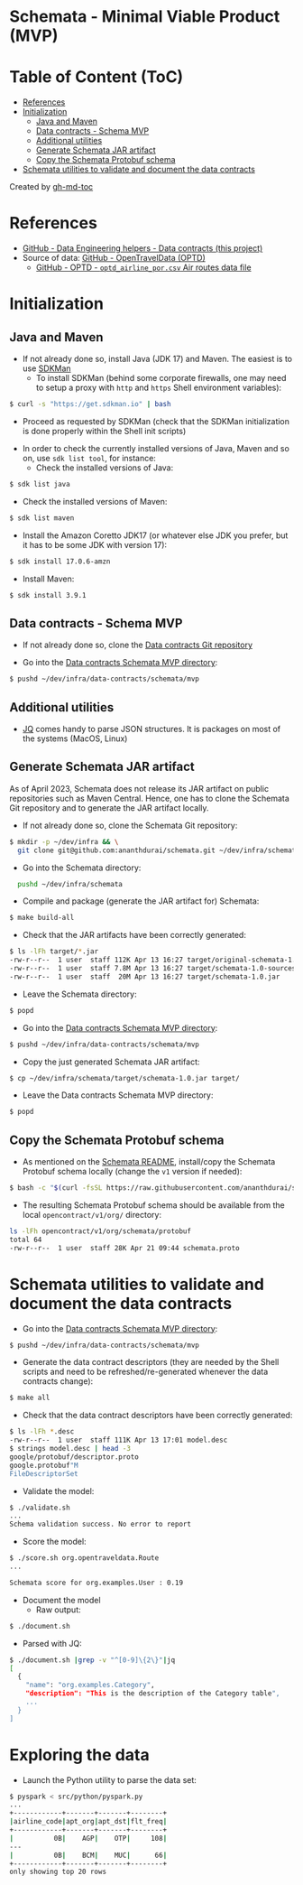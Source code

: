 Schemata - Minimal Viable Product (MVP)
=======================================

# Table of Content (ToC)
* [References](#references)
* [Initialization](#initialization)
  * [Java and Maven](#java-and-maven)
  * [Data contracts - Schema MVP](#data-contracts---schema-mvp)
  * [Additional utilities](#additional-utilities)
  * [Generate Schemata JAR artifact](#generate-schemata-jar-artifact)
  * [Copy the Schemata Protobuf schema](#copy-the-schemata-protobuf-schema)
* [Schemata utilities to validate and document the data contracts](#schemata-utilities-to-validate-and-document-the-data-contracts)

Created by [gh-md-toc](https://github.com/ekalinin/github-markdown-toc.go)

# References
* [GitHub - Data Engineering helpers - Data contracts (this project)](https://github.com/data-engineering-helpers/data-contracts)
* Source of data:
  [GitHub - OpenTravelData (OPTD)](https://github.com/opentraveldata/opentraveldata)
  + [GitHub - OPTD - `optd_airline_por.csv` Air routes data file](hihttps://github.com/opentraveldata/opentraveldata/blob/master/opentraveldata/optd_airline_por.csv)

# Initialization

## Java and Maven
* If not already done so, install Java (JDK 17) and Maven. The easiest
  is to use [SDKMan](https://sdkman.io/)
  + To install SDKMan (behind some corporate firewalls, one may need to setup
    a proxy with `http` and `https` Shell environment variables):
```bash
$ curl -s "https://get.sdkman.io" | bash
```
  + Proceed as requested by SDKMan (check that the SDKMan
    initialization is done properly within the Shell init scripts)

* In order to check the currently installed versions of Java, Maven
  and so on, use `sdk list tool`, for instance:
  + Check the installed versions of Java:
```bash
$ sdk list java
```
  + Check the installed versions of Maven:
```bash
$ sdk list maven
```

* Install the Amazon Coretto JDK17 (or whatever else JDK you prefer,
  but it has to be some JDK with version 17):
```bash
$ sdk install 17.0.6-amzn
```

* Install Maven:
```bash
$ sdk install 3.9.1
```

## Data contracts - Schema MVP
* If not already done so, clone the
  [Data contracts Git repository](https://github.com/data-engineering-helpers/data-contracts)

* Go into the
  [Data contracts Schemata MVP directory](https://github.com/data-engineering-helpers/data-contracts/tree/main/schemata/mvp):
```bash
$ pushd ~/dev/infra/data-contracts/schemata/mvp
```

## Additional utilities
* [JQ](https://stedolan.github.io/jq/) comes handy to parse JSON structures.
   It is packages on most of the systems (MacOS, Linux)

## Generate Schemata JAR artifact
As of April 2023, Schemata does not release its JAR artifact on public
repositories such as Maven Central. Hence, one has to clone the Schemata
Git repository and to generate the JAR artifact locally.

* If not already done so, clone the Schemata Git repository:
```bash
$ mkdir -p ~/dev/infra && \
  git clone git@github.com:ananthdurai/schemata.git ~/dev/infra/schemata
```

* Go into the Schemata directory:
```bash
  pushd ~/dev/infra/schemata
```

* Compile and package (generate the JAR artifact for) Schemata:
```bash
$ make build-all
```

* Check that the JAR artifacts have been correctly generated:
```bash
$ ls -lFh target/*.jar
-rw-r--r--  1 user  staff 112K Apr 13 16:27 target/original-schemata-1.0.jar
-rw-r--r--  1 user  staff 7.8M Apr 13 16:27 target/schemata-1.0-sources.jar
-rw-r--r--  1 user  staff  20M Apr 13 16:27 target/schemata-1.0.jar
```

* Leave the Schemata directory:
```bash
$ popd
```

* Go into the
  [Data contracts Schemata MVP directory](https://github.com/data-engineering-helpers/data-contracts/tree/main/schemata/mvp):
```bash
$ pushd ~/dev/infra/data-contracts/schemata/mvp
```

* Copy the just generated Schemata JAR artifact:
```bash
$ cp ~/dev/infra/schemata/target/schemata-1.0.jar target/
```

* Leave the Data contracts Schemata MVP directory:
```bash 
$ popd
```

## Copy the Schemata Protobuf schema
* As mentioned on the
  [Schemata README](https://github.com/ananthdurai/schemata#download-and-install-protobuf-open-contract-definitions),
  install/copy the Schemata Protobuf schema locally (change the `v1` version
  if needed):
```bash
$ bash -c "$(curl -fsSL https://raw.githubusercontent.com/ananthdurai/schemata/main/install.sh v1)"
```

* The resulting Schemata Protobuf schema should be available from the
  local `opencontract/v1/org/` directory:
```bash
ls -lFh opencontract/v1/org/schemata/protobuf
total 64
-rw-r--r--  1 user  staff 28K Apr 21 09:44 schemata.proto
```

# Schemata utilities to validate and document the data contracts
* Go into the
  [Data contracts Schemata MVP directory](https://github.com/data-engineering-helpers/data-contracts/tree/main/schemata/MVP):
```bash
$ pushd ~/dev/infra/data-contracts/schemata/mvp
```

* Generate the data contract descriptors (they are needed by the Shell scripts
  and need to be refreshed/re-generated whenever the data contracts change):
```bash
$ make all
```

* Check that the data contract descriptors have been correctly generated:
```bash
$ ls -lFh *.desc
-rw-r--r--  1 user  staff 111K Apr 13 17:01 model.desc
$ strings model.desc | head -3
google/protobuf/descriptor.proto
google.protobuf"M
FileDescriptorSet
```

* Validate the model:
```bash
$ ./validate.sh
...
Schema validation success. No error to report
```

* Score the model:
```bash
$ ./score.sh org.opentraveldata.Route
...

Schemata score for org.examples.User : 0.19
```

* Document the model
  + Raw output:
```bash
$ ./document.sh
```
  + Parsed with JQ:
```bash
$ ./document.sh |grep -v "^[0-9]\{2\}"|jq
[
  {
    "name": "org.examples.Category",
    "description": "This is the description of the Category table",
    ...
  }
]
```

# Exploring the data
* Launch the Python utility to parse the data set:
```bash
$ pyspark < src/python/pyspark.py
...
+------------+-------+-------+--------+
|airline_code|apt_org|apt_dst|flt_freq|
+------------+-------+-------+--------+
|          0B|    AGP|    OTP|     108|
---
|          0B|    BCM|    MUC|      66|
+------------+-------+-------+--------+
only showing top 20 rows
```

